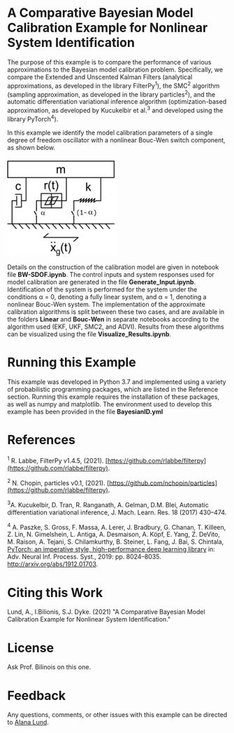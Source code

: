 # A Comparative Bayesian Model Calibration Example for Nonlinear System Identification
The purpose of this example is to compare the performance of various approximations to the Bayesian model calibration problem. Specifically, we compare the Extended and Unscented Kalman Filters (analytical approximations, as developed in the library FilterPy<sup>1</sup>), the SMC<sup>2</sup> algorithm (sampling approximation, as developed in the library particles<sup>2</sup>), and the automatic differentiation variational inference algorithm (optimization-based approximation, as developed by Kucukelbir et al.<sup>3</sup> and developed using the library PyTorch<sup>4</sup>). 

In this example we identify the model calibration parameters of a single degree of freedom oscillator with a nonlinear Bouc-Wen switch component, as shown below. 

<img src="03-Figures/BW-SDOF_system.png" width="50%">

Details on the construction of the calibration model are given in notebook file **BW-SDOF.ipynb**. The control inputs and system responses used for model calibration are generated in the file **Generate_Input.ipynb**. Identification of the system is performed for the system under the conditions &alpha; = 0, denoting a fully linear system, and &alpha; = 1, denoting a nonlinear Bouc-Wen system. The implementation of the approximate calibration algorithms is split between these two cases, and are available in the folders **Linear** and **Bouc-Wen** in separate notebooks according to the algorithm used (EKF, UKF, SMC2, and ADVI). Results from these algorithms can be visualized using the file **Visualize_Results.ipynb**.  


# Running this Example
This example was developed in Python 3.7 and implemented using a variety of probabilistic programming packages, which are listed in the Reference section. Running this example requires the installation of these packages, as well as numpy and matplotlib. The environment used to develop this example has been provided in the file **BayesianID.yml**


# References
<sup>1</sup> R. Labbe, FilterPy v1.4.5, (2021). [https://github.com/rlabbe/filterpy](https://github.com/rlabbe/filterpy).

<sup>2</sup> N. Chopin, particles v0.1, (2021). [https://github.com/nchopin/particles](https://github.com/rlabbe/filterpy).

<sup>3</sup>A. Kucukelbir, D. Tran, R. Ranganath, A. Gelman, D.M. Blei, Automatic differentiation variational inference, J. Mach. Learn. Res. 18 (2017) 430–474.

<sup>4</sup> A. Paszke, S. Gross, F. Massa, A. Lerer, J. Bradbury, G. Chanan, T. Killeen, Z. Lin, N. Gimelshein, L. Antiga, A. Desmaison, A. Köpf, E. Yang, Z. DeVito, M. Raison, A. Tejani, S. Chilamkurthy, B. Steiner, L. Fang, J. Bai, S. Chintala, [PyTorch: an imperative style, high-performance deep learning library](https://pytorch.org/) in: Adv. Neural Inf. Process. Syst., 2019: pp. 8024–8035. http://arxiv.org/abs/1912.01703.


# Citing this Work
Lund, A., I.Bilionis, S.J. Dyke. (2021) "A Comparative Bayesian Model Calibration Example for Nonlinear System Identification." 

# License

Ask Prof. Bilinois on this one.

# Feedback
Any questions, comments, or other issues with this example can be directed to [Alana Lund](mailto:alund15@purdue.edu). 
